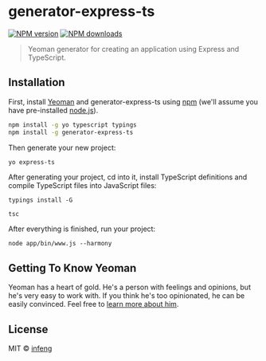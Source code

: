 # generator-express-ts 
[![NPM version][npm-image]][npm-url] [![NPM downloads](https://img.shields.io/badge/download-100%2B%2Fmonth-green.svg?style=flat)](https://www.npmjs.com/package/generator-express-ts)
> Yeoman generator for creating an application using Express and TypeScript.

## Installation

First, install [Yeoman](http://yeoman.io) and generator-express-ts using [npm](https://www.npmjs.com/) (we'll assume you have pre-installed [node.js](https://nodejs.org/)).

```bash
npm install -g yo typescript typings
npm install -g generator-express-ts
```

Then generate your new project:

```bash
yo express-ts
```

After generating your project, cd into it, install TypeScript definitions and compile TypeScript files into JavaScript files:
```
typings install -G
```
```
tsc
```

After everything is finished, run your project:
```
node app/bin/www.js --harmony
```

## Getting To Know Yeoman

Yeoman has a heart of gold. He&#39;s a person with feelings and opinions, but he&#39;s very easy to work with. If you think he&#39;s too opinionated, he can be easily convinced. Feel free to [learn more about him](http://yeoman.io/).

## License

MIT © [infeng](https://github.com/infeng)


[npm-image]: https://badge.fury.io/js/generator-express-ts.svg
[npm-url]: https://npmjs.org/package/generator-express-ts
[travis-image]: https://travis-ci.org/infeng/generator-express-ts.svg?branch=master
[travis-url]: https://travis-ci.org/infeng/generator-express-ts
[daviddm-image]: https://david-dm.org/infeng/generator-express-ts.svg?theme=shields.io
[daviddm-url]: https://david-dm.org/infeng/generator-express-ts
[coveralls-image]: https://coveralls.io/repos/infeng/generator-express-ts/badge.svg
[coveralls-url]: https://coveralls.io/r/infeng/generator-express-ts
